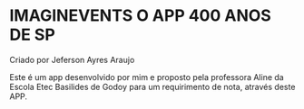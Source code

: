 # IMAGINEVENTS O APP 400 ANOS DE SP

<n2>Criado por Jeferson Ayres Araujo</n2>

Este é um app desenvolvido por mim e proposto pela professora Aline da Escola Etec Basilides de Godoy para um requirimento de nota, através deste APP.
